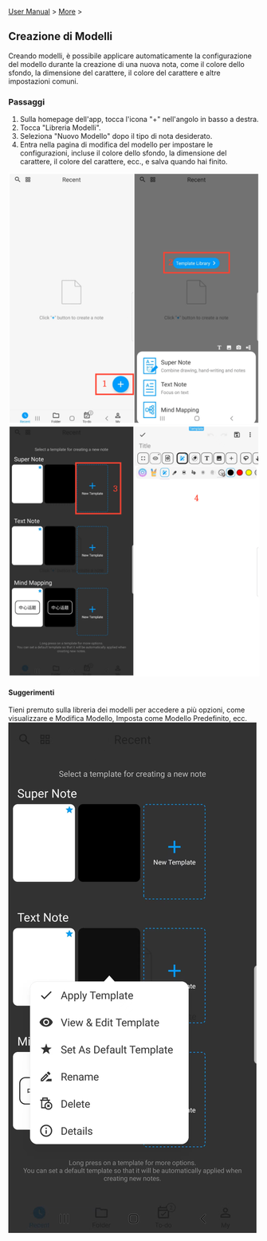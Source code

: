 [User Manual](/dragonnest/drawnote/manual/en) > [More](/dragonnest/drawnote/manual/en/more) >

Creazione di Modelli
---
Creando modelli, è possibile applicare automaticamente la configurazione del modello durante la creazione di una nuova nota, come il colore dello sfondo, la dimensione del carattere, il colore del carattere e altre impostazioni comuni.

### Passaggi
1. Sulla homepage dell'app, tocca l'icona "+" nell'angolo in basso a destra.
2. Tocca "Libreria Modelli".
3. Seleziona "Nuovo Modello" dopo il tipo di nota desiderato.
4. Entra nella pagina di modifica del modello per impostare le configurazioni, incluse il colore dello sfondo, la dimensione del carattere, il colore del carattere, ecc., e salva quando hai finito.

![](imgs/new_template1.png)
![](imgs/new_template2.png)

#### Suggerimenti
Tieni premuto sulla libreria dei modelli per accedere a più opzioni, come visualizzare e Modifica Modello, Imposta come Modello Predefinito, ecc.
![](imgs/new_template3.png)